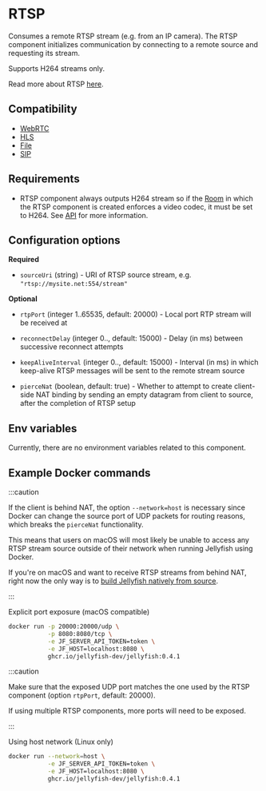 # RTSP

Consumes a remote RTSP stream (e.g. from an IP camera).
The RTSP component initializes communication by connecting to
a remote source and requesting its stream.

Supports H264 streams only.

Read more about RTSP [here](https://www.rfc-editor.org/rfc/rfc2326.html).

## Compatibility

* [WebRTC](../peers/webrtc.md)
* [HLS](./hls.md)
* [File](./file.md)
* [SIP](./sip.md)

## Requirements
* RTSP component always outputs H264 stream so if the [Room](../../introduction/basic_concepts\#room) in which the RTSP component is created enforces a video codec,
  it must be set to H264.
  See [API](../../for_developers/api_reference/rest_api#tag/room/operation/create_room) for more information.

## Configuration options

**Required**

* `sourceUri` (string) - URI of RTSP source stream, e.g. `"rtsp://mysite.net:554/stream"`

**Optional**

* `rtpPort` (integer 1..65535, default: 20000) - Local port RTP stream will be received at

* `reconnectDelay` (integer 0.., default: 15000) - Delay (in ms) between successive reconnect attempts

* `keepAliveInterval` (integer 0.., default: 15000) - Interval (in ms) in which keep-alive
  RTSP messages will be sent to the remote stream source

* `pierceNat` (boolean, default: true) - Whether to attempt to create client-side NAT binding
  by sending an empty datagram from client to source, after the completion of RTSP setup

## Env variables

Currently, there are no environment variables related to this component.

## Example Docker commands

:::caution

If the client is behind NAT, the option `--network=host` is necessary
since Docker can change the source port of UDP packets for routing reasons,
which breaks the `pierceNat` functionality.

This means that users on macOS will most likely be unable to access any
RTSP stream source outside of their network when running Jellyfish using Docker.

If you're on macOS and want to receive RTSP streams from behind NAT,
right now the only way is to [build Jellyfish natively from source](../installation.md#building-from-source).

:::

Explicit port exposure (macOS compatible)

```bash
docker run -p 20000:20000/udp \
           -p 8080:8080/tcp \
           -e JF_SERVER_API_TOKEN=token \
           -e JF_HOST=localhost:8080 \
           ghcr.io/jellyfish-dev/jellyfish:0.4.1
```

:::caution

Make sure that the exposed UDP port matches the one used by the RTSP component
(option `rtpPort`, default: 20000).

If using multiple RTSP components, more ports will need to be exposed.

:::

Using host network (Linux only)

```bash
docker run --network=host \
           -e JF_SERVER_API_TOKEN=token \
           -e JF_HOST=localhost:8080 \
           ghcr.io/jellyfish-dev/jellyfish:0.4.1
```
